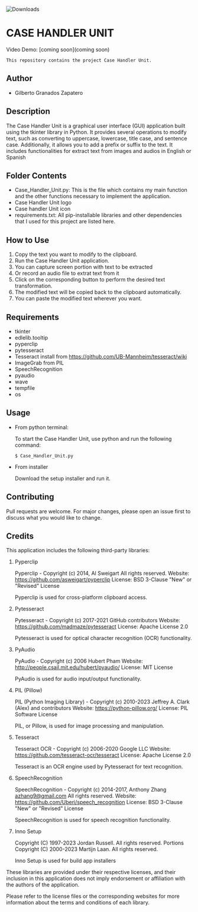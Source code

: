 ![Downloads](https://img.shields.io/github/downloads/Gilberto-GZ/01_Case_Handler_Unit/latest/Case_Handler_Unit_WINDOWS_1.0_setup.exe.svg)


# CASE HANDLER UNIT

Video Demo: [coming soon](coming soon)

    This repository contains the project Case Handler Unit.

## Author

- Gilberto Granados Zapatero

## Description

The Case Handler Unit is a graphical user interface (GUI) application built using the tkinter library in Python. It provides several operations to modify text, such as converting to uppercase, lowercase, title case, and sentence case. Additionally, it allows you to add a prefix or suffix to the text. It includes functionalities for extract text from images and audios in English or Spanish

## Folder Contents

- Case_Handler_Unit.py: This is the file which contains my main function and the other functions necessary to implement the application.
- Case Handler Unit logo
- Case handler Unit icon
- requirements.txt: All pip-installable libraries and other dependencies that I used for this project are listed here.

## How to Use

1. Copy the text you want to modify to the clipboard.
2. Run the Case Handler Unit application.
3. You can capture screen portion with text to be extracted
4. Or record an audio file to extrat text from it
5. Click on the corresponding button to perform the desired text transformation.
6. The modified text will be copied back to the clipboard automatically.
7. You can paste the modified text wherever you want.

## Requirements

- tkinter
- edlelib.tooltip
- pyperclip
- pytesseract
- Tesseract install from https://github.com/UB-Mannheim/tesseract/wiki
- ImageGrab from PIL 
- SpeechRecognition
- pyaudio
- wave
- tempfile
- os

## Usage
- From python terminal:

   To start the Case Handler Unit, use python and run the following command:

      $ Case_Handler_Unit.py

- From installer

   Download the setup installer and run it.

## Contributing

Pull requests are welcome. For major changes, please open an issue first to discuss what you would like to change.

## Credits

This application includes the following third-party libraries:

1. Pyperclip

   Pyperclip - Copyright (c) 2014, Al Sweigart
   All rights reserved.
   Website: https://github.com/asweigart/pyperclip
   License: BSD 3-Clause "New" or "Revised" License

   Pyperclip is used for cross-platform clipboard access.

2. Pytesseract

   Pytesseract - Copyright (c) 2017-2021 GitHub contributors
   Website: https://github.com/madmaze/pytesseract
   License: Apache License 2.0

   Pytesseract is used for optical character recognition (OCR) functionality.

3. PyAudio

   PyAudio - Copyright (c) 2006 Hubert Pham
   Website: http://people.csail.mit.edu/hubert/pyaudio/
   License: MIT License

   PyAudio is used for audio input/output functionality.

4. PIL (Pillow)

   PIL (Python Imaging Library) - Copyright (c) 2010-2023 Jeffrey A. Clark (Alex) and contributors
   Website: https://python-pillow.org/
   License: PIL Software License

   PIL, or Pillow, is used for image processing and manipulation.

5. Tesseract

   Tesseract OCR - Copyright (c) 2006-2020 Google LLC
   Website: https://github.com/tesseract-ocr/tesseract
   License: Apache License 2.0

   Tesseract is an OCR engine used by Pytesseract for text recognition.

6. SpeechRecognition

   SpeechRecognition - Copyright (c) 2014-2017, Anthony Zhang <azhang9@gmail.com>
   All rights reserved.
   Website: https://github.com/Uberi/speech_recognition
   License: BSD 3-Clause "New" or "Revised" License

   SpeechRecognition is used for speech recognition functionality.

7. Inno Setup

   Copyright (C) 1997-2023 Jordan Russell. All rights reserved.
   Portions Copyright (C) 2000-2023 Martijn Laan. All rights reserved.

   Inno Setup is used for build app installers

   
These libraries are provided under their respective licenses, and their inclusion in this application does not imply endorsement or affiliation with the authors of the application.

Please refer to the license files or the corresponding websites for more information about the terms and conditions of each library.
